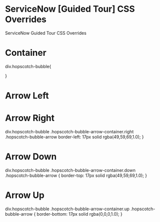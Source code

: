 # ServiceNow [Guided Tour] CSS Overrides
ServiceNow Guided Tour CSS Overrides

# Container
div.hopscotch-bubble{

}

# Arrow Left

# Arrow Right
div.hopscotch-bubble .hopscotch-bubble-arrow-container.right .hopscotch-bubble-arrow 
	border-left: 17px solid rgba(49,59,69,1.0);
}
  
# Arrow Down
div.hopscotch-bubble .hopscotch-bubble-arrow-container.down .hopscotch-bubble-arrow {
  border-top: 17px solid rgba(49,59,69,1.0);
}
  
# Arrow Up
div.hopscotch-bubble .hopscotch-bubble-arrow-container.up .hopscotch-bubble-arrow {
  border-bottom: 17px solid rgba(0,0,0,1.0);
}


	



	
	

